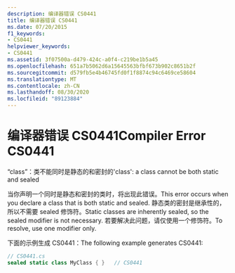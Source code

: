```yaml
---
description: 编译器错误 CS0441
title: 编译器错误 CS0441
ms.date: 07/20/2015
f1_keywords:
- CS0441
helpviewer_keywords:
- CS0441
ms.assetid: 3f07500a-d479-424c-a0f4-c219be1b5a45
ms.openlocfilehash: 651a7b5062d6a15645563bfbf673b902c8651b2f
ms.sourcegitcommit: d579fb5e4b46745fd0f1f8874c94c6469ce58604
ms.translationtype: MT
ms.contentlocale: zh-CN
ms.lasthandoff: 08/30/2020
ms.locfileid: "89123884"
---
```

# <a name="compiler-error-cs0441"></a><span data-ttu-id="951e9-103">编译器错误 CS0441</span><span class="sxs-lookup"><span data-stu-id="951e9-103">Compiler Error CS0441</span></span>
<span data-ttu-id="951e9-104">“class”：类不能同时是静态的和密封的</span><span class="sxs-lookup"><span data-stu-id="951e9-104">'class': a class cannot be both static and sealed</span></span>  
  
 <span data-ttu-id="951e9-105">当你声明一个同时是静态和密封的类时，将出现此错误。</span><span class="sxs-lookup"><span data-stu-id="951e9-105">This error occurs when you declare a class that is both static and sealed.</span></span> <span data-ttu-id="951e9-106">静态类的密封是继承性的，所以不需要 sealed 修饰符。</span><span class="sxs-lookup"><span data-stu-id="951e9-106">Static classes are inherently sealed, so the sealed modifier is not necessary.</span></span> <span data-ttu-id="951e9-107">若要解决此问题，请仅使用一个修饰符。</span><span class="sxs-lookup"><span data-stu-id="951e9-107">To resolve, use one modifier only.</span></span>  
  
 <span data-ttu-id="951e9-108">下面的示例生成 CS0441：</span><span class="sxs-lookup"><span data-stu-id="951e9-108">The following example generates CS0441:</span></span>  
  
```csharp  
// CS0441.cs  
sealed static class MyClass { }   // CS0441  
```
